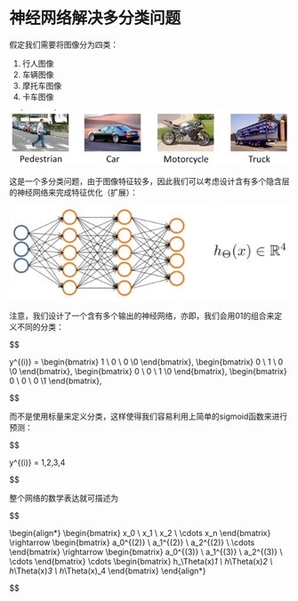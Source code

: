 神经网络解决多分类问题
==============

假定我们需要将图像分为四类：

1. 行人图像
2. 车辆图像
3. 摩托车图像
4. 卡车图像

![图像多分类问题](../attachments/图像多分类问题.png)

这是一个多分类问题，由于图像特征较多，因此我们可以考虑设计含有多个隐含层的神经网络来完成特征优化（扩展）：

![多分类问题网络设计](../attachments/多分类问题网络设计.png)

注意，我们设计了一个含有多个输出的神经网络，亦即，我们会用01的组合来定义不同的分类：

$$

y^{(i)} =
\begin{bmatrix}
1 \\ 0 \\ 0 \\0
\end{bmatrix},
\begin{bmatrix}
0 \\ 1 \\ 0 \\0
\end{bmatrix},
\begin{bmatrix}
0 \\ 0 \\ 1 \\0
\end{bmatrix},
\begin{bmatrix}
0 \\ 0 \\ 0 \\1
\end{bmatrix},

$$

而不是使用标量来定义分类，这样使得我们容易利用上简单的sigmoid函数来进行预测：

$$

y^{(i)} = 1,2,3,4

$$

整个网络的数学表达就可描述为

$$

\begin{align*}
\begin{bmatrix}
x_0 \\ x_1 \\ x_2 \\ \cdots x_n
\end{bmatrix}
\rightarrow
\begin{bmatrix}
a_0^{(2)} \\ a_1^{(2)} \\ a_2^{(2)} \\ \cdots
\end{bmatrix}
\rightarrow
\begin{bmatrix}
a_0^{(3)} \\ a_1^{(3)} \\ a_2^{(3)} \\ \cdots
\end{bmatrix}
\cdots
\begin{bmatrix}
h_\Theta(x)_1 \\ h_\Theta(x)_2 \\ h_\Theta(x)_3 \\ h_\Theta(x)_4
\end{bmatrix}
\end{align*}

$$
